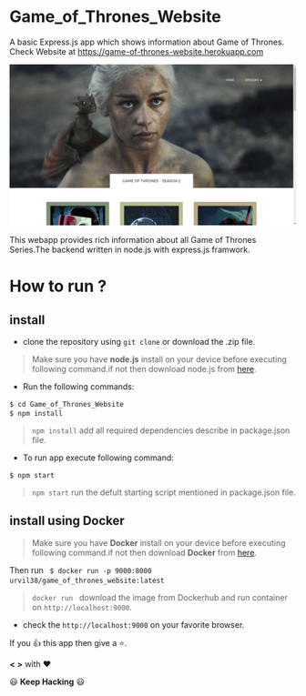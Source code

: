 # Game_of_Thrones_Website
A basic Express.js app which shows information about Game of Thrones.
Check Website at
https://game-of-thrones-website.herokuapp.com

![](public/images/readme.png)

This webapp provides rich information about all Game of Thrones Series.The backend written in node.js with express.js framwork.

# How to run ?

## install
- clone the repository using ```git clone``` or download the .zip file.

> Make sure you have **node.js** install on your device before executing following command.if not then download node.js from [here](https://nodejs.org/en/).

 - Run the following commands:
```
$ cd Game_of_Thrones_Website
$ npm install
```
> ```npm install``` add all required dependencies describe in package.json file.

- To run app execute following command:
```
$ npm start
```
> ```npm start``` run the defult starting script mentioned in package.json file.

## install using Docker

> Make sure you have **Docker** install on your device before executing following command.if not then download **Docker** from [here](https://www.docker.com/get-docker).

Then run
``` $ docker run -p 9000:8000 urvil38/game_of_thrones_website:latest```
> ```docker run ``` download the image from Dockerhub and run container on ```http://localhost:9000```.

- check the ```http://localhost:9000``` on your favorite browser.

If you :+1: this app then give a :star:.

**<** **>** with :heart:  

 :smiley: **Keep Hacking** :smiley: 
